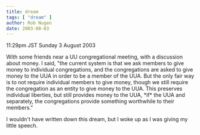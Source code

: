 ```yaml
---
title: dream
tags: [ "dream" ]
author: Rob Nugen
date: 2003-08-03
---
```


<p class=date>11:29pm JST Sunday 3 August 2003</p>

<p class=dream>With some friends near a UU congregational meeting,
with a discussion about money.  I said, "the current system is that we
ask members to give money to individual congregations, and the
congregations are asked to give money to the UUA in order to be a
member of the UUA.  But the only fair way is to not require individual
members to give money, though we still require the congregation as an
entity to give money to the UUA.  This preserves individual liberties,
but still provides money to the UUA, *if* the UUA and separately, the
congregations provide something worthwhile to their members."</p>

<p>I wouldn't have written down this dream, but I woke up as I was
giving my little speech.</p>
